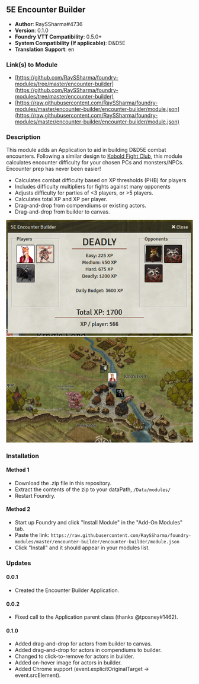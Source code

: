 ## 5E Encounter Builder

* **Author**: RaySSharma#4736
* **Version**: 0.1.0
* **Foundry VTT Compatibility**: 0.5.0+
* **System Compatibility (If applicable)**: D&D5E
* **Translation Support**: en

### Link(s) to Module

* [https://github.com/RaySSharma/foundry-modules/tree/master/encounter-builder](https://github.com/RaySSharma/foundry-modules/tree/master/encounter-builder)
* [https://raw.githubusercontent.com/RaySSharma/foundry-modules/master/encounter-builder/encounter-builder/module.json](https://raw.githubusercontent.com/RaySSharma/foundry-modules/master/encounter-builder/encounter-builder/module.json)

### Description

This module adds an Application to aid in building D&D5E combat encounters. Following a similar design to [Kobold Fight Club](https://kobold.club/fight/#/encounter-builder), this module calculates encounter difficulty for your chosen PCs and monsters/NPCs. Encounter prep has never been easier!

* Calculates combat difficulty based on XP thresholds (PHB) for players
* Includes difficulty multipliers for fights against many opponents
* Adjusts difficulty for parties of <3 players, or >5 players.
* Calculates total XP and XP per player.
* Drag-and-drop from compendiums or existing actors.
* Drag-and-drop from builder to canvas.

![Encounter](./images/testencounter.png "Encounter Building")
![Encounter2](./images/testencounter.gif "Encounter Building 2")

### Installation

#### Method 1

* Download the .zip file in this repository.
* Extract the contents of the zip to your dataPath, `/Data/modules/`
* Restart Foundry.

#### Method 2

* Start up Foundry and click "Install Module" in the "Add-On Modules" tab.
* Paste the link: `https://raw.githubusercontent.com/RaySSharma/foundry-modules/master/encounter-builder/encounter-builder/module.json`
* Click "Install" and it should appear in your modules list.

### Updates

#### 0.0.1

* Created the Encounter Builder Application.

#### 0.0.2

* Fixed call to the Application parent class (thanks @tposney#1462).

#### 0.1.0

* Added drag-and-drop for actors from builder to canvas.
* Added drag-and-drop for actors in compendiums to builder.
* Changed to click-to-remove for actors in builder.
* Added on-hover image for actors in builder.
* Added Chrome support (event.explicitOriginalTarget -> event.srcElement).
